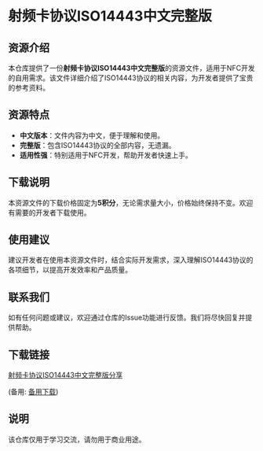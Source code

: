 # 射频卡协议ISO14443中文完整版

## 资源介绍

本仓库提供了一份**射频卡协议ISO14443中文完整版**的资源文件，适用于NFC开发的自用需求。该文件详细介绍了ISO14443协议的相关内容，为开发者提供了宝贵的参考资料。

## 资源特点

- **中文版本**：文件内容为中文，便于理解和使用。
- **完整版**：包含ISO14443协议的全部内容，无遗漏。
- **适用性强**：特别适用于NFC开发，帮助开发者快速上手。

## 下载说明

本资源文件的下载价格固定为**5积分**，无论需求量大小，价格始终保持不变。欢迎有需要的开发者下载使用。

## 使用建议

建议开发者在使用本资源文件时，结合实际开发需求，深入理解ISO14443协议的各项细节，以提高开发效率和产品质量。

## 联系我们

如有任何问题或建议，欢迎通过仓库的Issue功能进行反馈。我们将尽快回复并提供帮助。

## 下载链接
[射频卡协议ISO14443中文完整版分享](https://pan.quark.cn/s/e9203909413a) 

(备用: [备用下载](https://pan.baidu.com/s/1oGhfbrODGdkt57VajNDy5A?pwd=1234))

## 说明

该仓库仅用于学习交流，请勿用于商业用途。
